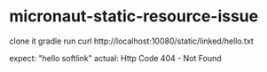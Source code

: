 # micronaut-static-resource-issue

clone it
gradle run
curl http://localhost:10080/static/linked/hello.txt

expect: "hello softlink"
actual: Http Code 404 - Not Found

